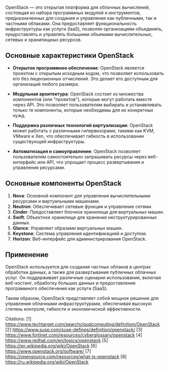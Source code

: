 OpenStack — это открытая платформа для облачных вычислений, состоящая из набора программных модулей и инструментов, предназначенных для создания и управления как публичными, так и частными облаками. Она предоставляет функциональность инфраструктуры как услуги (IaaS), позволяя организациям объединять, предоставлять и управлять большими объемами вычислительных, сетевых и хранилищных ресурсов.

## Основные характеристики OpenStack

- **Открытое программное обеспечение**: OpenStack является проектом с открытым исходным кодом, что позволяет использовать его без лицензионных отчислений. Это делает его доступным для организаций любого размера.

- **Модульная архитектура**: OpenStack состоит из множества компонентов (или "проектов"), которые могут работать вместе через API. Это позволяет пользователям выбирать и устанавливать только те компоненты, которые необходимы для их конкретных нужд.

- **Поддержка различных технологий виртуализации**: OpenStack может работать с различными гипервизорами, такими как KVM, VMware и Xen, что обеспечивает гибкость в использовании существующей инфраструктуры.

- **Автоматизация и самоуправление**: OpenStack позволяет пользователям самостоятельно запрашивать ресурсы через веб-интерфейс или API, что упрощает процесс развертывания и управления ресурсами.

## Основные компоненты OpenStack

1. **Nova**: Основной компонент для управления вычислительными ресурсами и виртуальными машинами.
2. **Neutron**: Обеспечивает сетевые функции и управление сетями.
3. **Cinder**: Предоставляет блочное хранилище для виртуальных машин.
4. **Swift**: Объектное хранилище для хранения неструктурированных данных.
5. **Glance**: Управляет образами виртуальных машин.
6. **Keystone**: Система управления идентификацией и доступом.
7. **Horizon**: Веб-интерфейс для администрирования OpenStack.

## Применение

OpenStack используется для создания частных облаков в центрах обработки данных, а также для развертывания публичных облачных услуг. Он поддерживает различные сценарии использования, включая веб-хостинг, обработку больших данных и предоставление программного обеспечения как услуги (SaaS).

Таким образом, OpenStack представляет собой мощное решение для управления облачными инфраструктурами, обеспечивая высокую степень контроля, гибкости и экономической эффективности.

Citations:
[1] https://www.techtarget.com/searchcloudcomputing/definition/OpenStack
[2] https://www.suse.com/suse-defines/definition/openstack/
[3] https://www.fortinet.com/resources/cyberglossary/openstack
[4] https://www.redhat.com/en/topics/openstack
[5] https://en.wikipedia.org/wiki/OpenStack
[6] https://www.openstack.org/software/
[7] https://opensource.com/resources/what-is-openstack
[8] https://ru.wikipedia.org/wiki/OpenStack